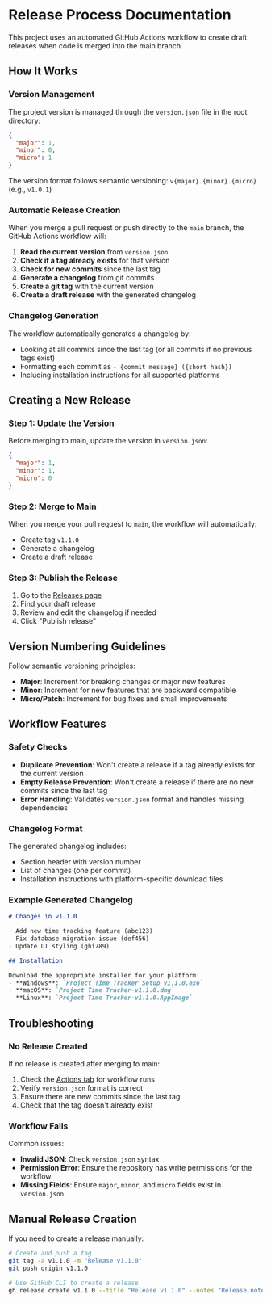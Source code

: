 # Release Process Documentation

This project uses an automated GitHub Actions workflow to create draft releases when code is merged into the main branch.

## How It Works

### Version Management

The project version is managed through the `version.json` file in the root directory:

```json
{
  "major": 1,
  "minor": 0,
  "micro": 1
}
```

The version format follows semantic versioning: `v{major}.{minor}.{micro}` (e.g., `v1.0.1`)

### Automatic Release Creation

When you merge a pull request or push directly to the `main` branch, the GitHub Actions workflow will:

1. **Read the current version** from `version.json`
2. **Check if a tag already exists** for that version
3. **Check for new commits** since the last tag
4. **Generate a changelog** from git commits
5. **Create a git tag** with the current version
6. **Create a draft release** with the generated changelog

### Changelog Generation

The workflow automatically generates a changelog by:
- Looking at all commits since the last tag (or all commits if no previous tags exist)
- Formatting each commit as `- {commit message} ({short hash})`
- Including installation instructions for all supported platforms

## Creating a New Release

### Step 1: Update the Version

Before merging to main, update the version in `version.json`:

```json
{
  "major": 1,
  "minor": 1,
  "micro": 0
}
```

### Step 2: Merge to Main

When you merge your pull request to `main`, the workflow will automatically:
- Create tag `v1.1.0`
- Generate a changelog
- Create a draft release

### Step 3: Publish the Release

1. Go to the [Releases page](https://github.com/doumdi/project-time-tracker/releases)
2. Find your draft release
3. Review and edit the changelog if needed
4. Click "Publish release"

## Version Numbering Guidelines

Follow semantic versioning principles:

- **Major**: Increment for breaking changes or major new features
- **Minor**: Increment for new features that are backward compatible
- **Micro/Patch**: Increment for bug fixes and small improvements

## Workflow Features

### Safety Checks

- **Duplicate Prevention**: Won't create a release if a tag already exists for the current version
- **Empty Release Prevention**: Won't create a release if there are no new commits since the last tag
- **Error Handling**: Validates `version.json` format and handles missing dependencies

### Changelog Format

The generated changelog includes:
- Section header with version number
- List of changes (one per commit)
- Installation instructions with platform-specific download files

### Example Generated Changelog

```markdown
# Changes in v1.1.0

- Add new time tracking feature (abc123)
- Fix database migration issue (def456)
- Update UI styling (ghi789)

## Installation

Download the appropriate installer for your platform:
- **Windows**: `Project Time Tracker Setup v1.1.0.exe`
- **macOS**: `Project Time Tracker-v1.1.0.dmg`
- **Linux**: `Project Time Tracker-v1.1.0.AppImage`
```

## Troubleshooting

### No Release Created

If no release is created after merging to main:
1. Check the [Actions tab](https://github.com/doumdi/project-time-tracker/actions) for workflow runs
2. Verify `version.json` format is correct
3. Ensure there are new commits since the last tag
4. Check that the tag doesn't already exist

### Workflow Fails

Common issues:
- **Invalid JSON**: Check `version.json` syntax
- **Permission Error**: Ensure the repository has write permissions for the workflow
- **Missing Fields**: Ensure `major`, `minor`, and `micro` fields exist in `version.json`

## Manual Release Creation

If you need to create a release manually:

```bash
# Create and push a tag
git tag -a v1.1.0 -m "Release v1.1.0"
git push origin v1.1.0

# Use GitHub CLI to create a release
gh release create v1.1.0 --title "Release v1.1.0" --notes "Release notes here" --draft
```